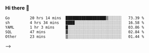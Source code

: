 ### Hi there 👋
<!--
<!--START_SECTION:waka-->

```txt
Go         20 hrs 14 mins  ██████████████████▒░░░░░░   73.39 %
sh         4 hrs 34 mins   ████░░░░░░░░░░░░░░░░░░░░░   16.58 %
YAML       1 hr 3 mins     █░░░░░░░░░░░░░░░░░░░░░░░░   03.86 %
SQL        47 mins         ▓░░░░░░░░░░░░░░░░░░░░░░░░   02.84 %
Other      23 mins         ▒░░░░░░░░░░░░░░░░░░░░░░░░   01.44 %
```

<!--END_SECTION:waka-->
-->
<!--
**barahouei/barahouei** is a ✨ _special_ ✨ repository because its `README.md` (this file) appears on your GitHub profile.

Here are some ideas to get you started:

- 🔭 I’m currently working on ...
- 🌱 I’m currently learning ...
- 👯 I’m looking to collaborate on ...
- 🤔 I’m looking for help with ...
- 💬 Ask me about ...
- 📫 How to reach me: ...
- 😄 Pronouns: ...
- ⚡ Fun fact: ...
-->
